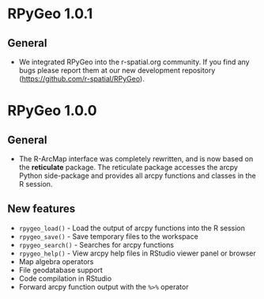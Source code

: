# RPyGeo 1.0.1

## General

* We integrated RPyGeo into the r-spatial.org community. If you find any bugs please report them at our new development repository (https://github.com/r-spatial/RPyGeo).

# RPyGeo 1.0.0

## General

* The R-ArcMap interface was completely rewritten, and is now based on the **reticulate** package. The reticulate package accesses the arcpy Python side-package and provides all arcpy functions and classes in the R session.

## New features

* `rpygeo_load()` - Load the output of arcpy functions into the R session
* `rpygeo_save()` - Save temporary files to the workspace
* `rpygeo_search()` - Searches for arcpy functions
* `rpygeo_help()` - View arcpy help files in RStudio viewer panel or browser
* Map algebra operators
* File geodatabase support
* Code compilation in RStudio
* Forward arcpy function output with the `%>%` operator

